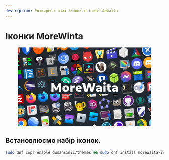```yaml
---
description: Розширена тема іконок в стилі Adwaita
---
```


# Іконки MoreWinta

<figure><img src="../../.gitbook/assets/image (13).png" alt=""><figcaption></figcaption></figure>

## Встановлюємо набір іконок.

```bash
sudo dnf copr enable dusansimic/themes && sudo dnf install morewaita-icon-theme
```
